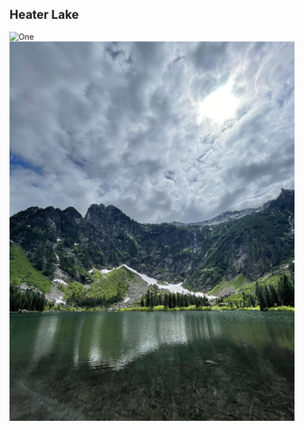 ## Heater Lake

![One](/images/dji_fly_20230626_141552_47_1687827422041_photo.JPG)
![One](/images/HeatherLake2.jpg)

